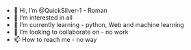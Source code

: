 - 👋 Hi, I’m @QuickSilver-1 - Roman
- 👀 I’m interested in all
- 🌱 I’m currently learning - python, Web and machine learning
- 💞️ I’m looking to collaborate on - no work
- 📫 How to reach me - no way

<!---
QuickSilver-1/QuickSilver-1 is a ✨ special ✨ repository because its `README.md` (this file) appears on your GitHub profile.
You can click the Preview link to take a look at your changes.
--->
